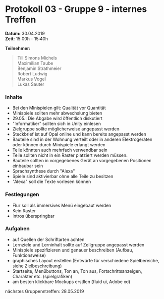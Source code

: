 # Protokoll 03 - Gruppe 9 - internes Treffen

**Datum:** 30.04.2019  
**Zeit:** 15:00h - 15:40h

**Teilnehmer:**
> Till Simons Michels  
> Maximilian Taube  
> Benjamin Strathmeier  
> Robert Ludwig  
> Markus Vogel  
> Lukas Sauter


### Inhalte
- Bei den Minispielen gilt: Qualität vor Quantität
- Minispiele sollten mehr abwechslung bieten
- 29.05.: Die Abgabe wird öffentlich diskutiert
- "Informatiker" sollten sich in Unity einlesen
- Zielgruppe sollte möglicherweise angepasst werden
- Steckbrief ist auf Opal online und kann bereits angepasst werden
- Bauteile sind in der Wohnung verteilt oder in anderen Elektrogeräten oder können durch Minispiele erlangt werden
- Teile könnten auch mehrfach verwendbar sein
- Teile sollten nicht in ein Raster platziert werden müssen.
- Bauteile sollten in vorgegebenes Gerät an vorgegebenen Positionen einbaubar sein
- Sprachsynthese durch "Alexa"
- Spiele sind aktivierbar ohne alle Teile zu besitzen
- "Alexa" soll die Texte vorlesen können

### Festlegungen
- Flur soll als immersives Menü eingebaut werden
- Kein Raster
- Intros überspringbar

### Aufgaben
- auf Quellen der Schriftarten achten
- Lernziele und Lerninhalt sollte auf Zeilgruppe angepasst werden
- Minispiele spezifizieren und genauer beschreiben (Aufbau, Funktionsweise)
- graphisches Layout erstellen (Entwürfe für verschiedene Spielbereiche, siehe Zielbeschreibung)
- Startseite, Menübuttons, Ton an, Ton aus, Fortschrittsanzeigen, Charakter etc. (spielgrafiken)
- am besten klickbare Mockups erstllen (fluid ui, Adobe xd)

nächstes Gruppenntreffen: 28.05.2019